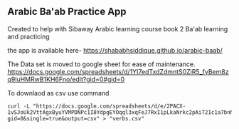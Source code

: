 ## Arabic Ba'ab Practice App

Created to help with Sibaway Arabic learning course book 2 Ba'ab learning and practicing

the app is available here-
https://shababhsiddique.github.io/arabic-baab/

The Data set is moved to google sheet for ease of maintenance.
https://docs.google.com/spreadsheets/d/1YI7edTxdZdmntS0ZiR5_fyBem8zq9luHMRwB1KH6Fno/edit?gid=0#gid=0

To downlaod as csv use command

```
curl -L "https://docs.google.com/spreadsheets/d/e/2PACX-1vSJoUk2VttAgxByuYVMPDNPc1I8YdpgEYOqql3xqFeJ7RxI1pLkaNrkc2pAi721c1a7bnNIxyfl56g2/pub?gid=0&single=true&output=csv" > "verbs.csv"
```

